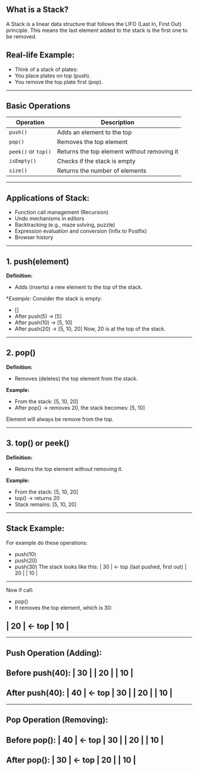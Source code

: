 ## What is a Stack?
A Stack is a linear data structure that follows the LIFO (Last In, First Out) principle.
This means the last element added to the stack is the first one to be removed.

## Real-life Example:
- Think of a stack of plates:
- You place plates on top (push).
- You remove the top plate first (pop).

---
## Basic Operations

| Operation           | Description                                 |
| ------------------- | ------------------------------------------- |
| `push()`            | Adds an element to the top                  |
| `pop()`             | Removes the top element                     |
| `peek()` or `top()` | Returns the top element without removing it |
| `isEmpty()`         | Checks if the stack is empty                |
| `size()`            | Returns the number of elements              |

---
## Applications of Stack:
- Function call management (Recursion)
- Undo mechanisms in editors
- Backtracking (e.g., maze solving, puzzle)
- Expression evaluation and conversion (Infix to Postfix)
- Browser history

---
## 1. push(element)
**Definition:**
- Adds (inserts) a new element to the top of the stack.

**Example:*
Consider the stack is empty:
- []
- After push(5) → [5]
- After push(10) → [5, 10]
- After push(20) → [5, 10, 20]
Now, 20 is at the top of the stack.

---
## 2. pop()
**Definition:**
- Removes (deletes) the top element from the stack.

**Example:**
- From the stack: [5, 10, 20]
- After pop() → removes 20, the stack becomes: [5, 10]

Element will always be remove from the top.

---
## 3. top() or peek()
**Definition:**
- Returns the top element without removing it.

**Example:**
- From the stack: [5, 10, 20]
- top() → returns 20
- Stack remains: [5, 10, 20]

---
## Stack Example:
For example do these operations:
- push(10)
- push(20)
- push(30)
The stack looks like this:
|     30     |   ← top (last pushed, first out)
|     20     |
|     10     |
-------------
Now if  call:
- pop()
- It removes the top element, which is 30:

|     20     |   ← top
|     10     |
-------------

---
## Push Operation (Adding):
Before push(40):
|     30     |
|     20     |
|     10     |
-------------

After push(40):
|     40     |  ← top
|     30     |
|     20     |
|     10     |
-------------

---
## Pop Operation (Removing):
Before pop():
|     40     |  ← top
|     30     |
|     20     |
|     10     |
-------------

After pop():
|     30     |  ← top
|     20     |
|     10     |
-------------

